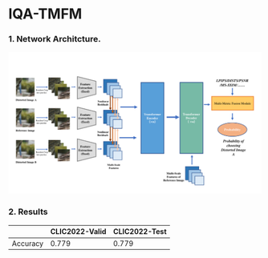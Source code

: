 # IQA-TMFM
### 1. Network Architcture.
![image](figures/1.png)
### 2. Results

| | CLIC2022-Valid | CLIC2022-Test |
| ------ | ------ | ------ |
|Accuracy| 0.779 | 0.779 |
